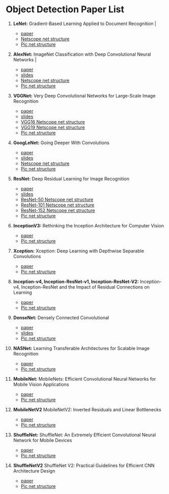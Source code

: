 # Object Detection Paper List

1. **LeNet:** Gradient-Based Learning Applied to Document Recognition | 
 
   * [paper](http://yann.lecun.com/exdb/publis/pdf/lecun-01a.pdf) 
   * [Netscope net structure](http://ethereon.github.io/netscope/#/gist/5137a29b2c32b3785817928f71711d6a)
   * [Pic net structure](networks.md#1-lenet)

2. **AlexNet:** ImageNet Classification with Deep Convolutional Neural Networks | 
   
   * [paper](https://papers.nips.cc/paper/4824-imagenet-classification-with-deep-convolutional-neural-networks.pdf)
   * [slides](http://image-net.org/challenges/LSVRC/2012/supervision.pdf)
   * [Netscope net structure](http://ethereon.github.io/netscope/#/preset/alexnet) 
   * [Pic net structure](networks.md#2-alexnet)

3. **VGGNet:** Very Deep Convolutional Networks for Large-Scale Image Recognition 
   
   * [paper](https://arxiv.org/abs/1409.1556)
   * [slides](http://www.image-net.org/challenges/LSVRC/2014/slides/VGG_ILSVRC_2014.pdf) 
   * [VGG16 Netscope net structure](http://ethereon.github.io/netscope/#/preset/vgg-16)
   * [VGG19 Netscope net structure](http://ethereon.github.io/netscope/#/gist/d29471f812a2acb4f2e5e103c6b57383)
   * [Pic net structure](networks.md#3-vggnet)

4. **GoogLeNet:** Going Deeper With Convolutions
   
   * [paper](http://arxiv.org/abs/1409.4842)
   * [slides](http://www.image-net.org/challenges/LSVRC/2014/slides/GoogLeNet.pptx) 
   * [Netscope net structure](http://ethereon.github.io/netscope/#/gist/b21905b0f338f7b509e99515e06068ea)
   * [Pic net structure](networks.md#4-googlenet)

5. **ResNet:** Deep Residual Learning for Image Recognition
   
   * [paper](https://arxiv.org/abs/1512.03385)
   * [slides](http://image-net.org/challenges/talks/ilsvrc2015_deep_residual_learning_kaiminghe.pdf) 
   * [ResNet-50 Netscope net structure](http://ethereon.github.io/netscope/#/gist/db945b393d40bfa26006) 
   * [ResNet-101 Netscope net structure](http://ethereon.github.io/netscope/#/gist/b21e2aae116dc1ac7b50) 
   * [ResNet-152 Netscope net structure](http://ethereon.github.io/netscope/#/gist/d38f3e6091952b45198b) 
   * [Pic net structure](networks.md#5-resnet)

6. **InceptionV3:** Rethinking the Inception Architecture for Computer Vision
   
   * [paper](https://arxiv.org/abs/1512.00567) 
   * [Pic net structure](networks.md#6-inceptionv3)

7.  **Xception:** Xception: Deep Learning with Depthwise Separable Convolutions
   
    * [paper](https://arxiv.org/abs/1610.02357)
    * [Pic net structure](networks.md#7-xception)

8.  **Inception-v4, Inception-ResNet-v1, Inception-ResNet-V2:** Inception-v4, Inception-ResNet and the Impact of Residual Connections on Learning 
    
    * [paper](https://arxiv.org/pdf/1602.07261.pdf)
    * [Pic net structure](networks.md#8-inception-v4-inception-resnet-v1-inception-resnet-v2)

9. **DenseNet:** Densely Connected Convolutional
    
    * [paper](https://arxiv.org/abs/1608.06993)
    * [slides](http://www.gaohuang.net/papers/DenseNet-CVPR-Slides.pdf)
    * [Pic net structure](networks.md#9-densenet) 

10. **NASNet:** Learning Transferable Architectures for Scalable Image Recognition
    
    * [paper](https://arxiv.org/abs/1707.07012)
    * [Pic net structure](networks.md#10-nasnet)

11. **MobileNet:** MobileNets: Efficient Convolutional Neural Networks for Mobile Vision Applications
    
    * [paper](https://arxiv.org/abs/1704.04861)
    * [Pic net structure](networks.md#11-mobilenet)

12. **MobileNetV2** MobileNetV2: Inverted Residuals and Linear Bottlenecks
    
    * [paper](https://arxiv.org/abs/1801.04381)
    * [Pic net structure](networks.md#12-mobilenetv2)

13. **ShuffleNet:** ShuffleNet: An Extremely Efficient Convolutional Neural Network for Mobile Devices 
    
    * [paper](https://arxiv.org/abs/1707.01083)
    * [Pic net structure](networks.md#13-shufflenet)

14. **ShuffleNetV2** ShuffleNet V2: Practical Guidelines for Efficient CNN Architecture Design
    
    * [paper](https://arxiv.org/abs/1807.11164)
    * [Pic net structure](networks.md#14-shufflenetv2)